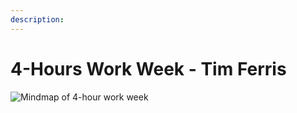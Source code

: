 ```yaml
---
description:
---
```


# 4-Hours Work Week - Tim Ferris

![Mindmap of 4-hour work week](/img/mindmap_four_hour_work_week.jpeg)